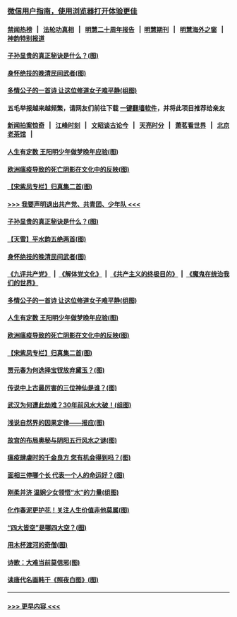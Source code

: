 ### [微信用户指南，使用浏览器打开体验更佳](https://github.com/gfw-breaker/banned-news1/blob/master/indexes/wechat-guide.md?t=0)
#### [禁闻热榜](热点新闻.md?t=0)  &nbsp;&nbsp;|&nbsp;&nbsp; [法轮功真相](https://github.com/gfw-breaker/truth/blob/master/README.md?t=0) &nbsp;&nbsp;|&nbsp;&nbsp; [明慧二十周年报告](https://github.com/gfw-breaker/mh-reports/blob/master/README.md?t=0) &nbsp;&nbsp;|&nbsp;&nbsp;[明慧期刊](https://github.com/gfw-breaker/mh-qikan) &nbsp;&nbsp;|&nbsp;&nbsp; [明慧海外之窗](https://github.com/gfw-breaker/mh-news/blob/master/README.md?t=0) &nbsp;&nbsp;|&nbsp;&nbsp; [神韵特别报道](https://github.com/gfw-breaker/mh-news/blob/master/shenyun.md?t=0)
#### [子孙显贵的真正秘诀是什么？(图)](../pages/p7/921334.md?t=02040855) 
#### [身怀绝技的晚清民间武者(图)](../pages/p7/921488.md?t=02040855) 
#### [多情公子的一首诗 让这位修道女子难平静(组图)](../pages/p7/886851.md?t=02040855) 
#### 五毛举报越来越频繁，请网友们前往下载 [一键翻墙软件](https://github.com/gfw-breaker/ssr-accounts)，并将此项目推荐给亲友
#### [新闻拍案惊奇](https://github.com/gfw-breaker/banned-news1/blob/master/pages/link4.md) &nbsp;&nbsp;|&nbsp;&nbsp; [江峰时刻](https://github.com/gfw-breaker/banned-news1/blob/master/pages/link4.md) &nbsp;&nbsp;|&nbsp;&nbsp; [文昭谈古论今](https://github.com/gfw-breaker/banned-news1/blob/master/pages/link4.md) &nbsp;&nbsp;|&nbsp;&nbsp; [天亮时分](https://github.com/gfw-breaker/banned-news1/blob/master/pages/link4.md) &nbsp;&nbsp;|&nbsp;&nbsp; [萧茗看世界](https://github.com/gfw-breaker/banned-news1/blob/master/pages/link4.md) &nbsp;&nbsp;|&nbsp;&nbsp; [北京老茶馆](https://github.com/gfw-breaker/banned-news1/blob/master/pages/link4.md) &nbsp;&nbsp;|&nbsp;&nbsp; 
#### [人生有定数 王阳明少年做梦晚年应验(图)](../pages/p7/921608.md?t=02040855) 
#### [欧洲瘟疫导致的死亡阴影在文化中的反映(图)](../pages/p7/921313.md?t=02040855) 
#### [【宋紫凤专栏】归真集二首(图)](../pages/p7/921582.md?t=02040855) 
#### [>>> 我要声明退出共产党、共青团、少年队 <<<](https://github.com/begood0513/goodnews/blob/master/quit/letter.md) 
#### [子孙显贵的真正秘诀是什么？(图)](../pages/p7/921334.md?t=02040855) 
#### [【天雪】平水韵五绝两首(图)](../pages/p7/921604.md?t=02040855) 
#### [身怀绝技的晚清民间武者(图)](../pages/p7/921488.md?t=02040855) 
#### [《九评共产党》](https://github.com/begood0513/9ping.md/blob/master/README.md) &nbsp;|&nbsp; [《解体党文化》](../../../../jtdwh.md/blob/master/README.md)  &nbsp;|&nbsp; [《共产主义的终极目的》](../../../../gczydzjmd.md/blob/master/README.md) &nbsp;|&nbsp; [《魔鬼在统治我们的世界》](../../../../mgztzwmdsj.md/blob/master/README.md) 
#### [多情公子的一首诗 让这位修道女子难平静(组图)](../pages/p7/886851.md?t=02040855) 
#### [人生有定数 王阳明少年做梦晚年应验(图)](../pages/p7/921608.md?t=02040855) 
#### [欧洲瘟疫导致的死亡阴影在文化中的反映(图)](../pages/p7/921313.md?t=02040855) 
#### [【宋紫凤专栏】归真集二首(图)](../pages/p7/921582.md?t=02040855) 
#### [贾元春为何选择宝钗放弃黛玉？(图)](../pages/p7/921330.md?t=02040855) 
#### [传说中上古最厉害的三位神仙是谁？(图)](../pages/p7/921337.md?t=02040855) 
#### [武汉为何遭此劫难？30年前风水大破！(组图)](../pages/p7/921355.md?t=02040855) 
#### [浅说自然界的因果定律——报应(图)](../pages/p7/921325.md?t=02040855) 
#### [故宫的布局奥秘与阴阳五行风水之谜(图)](../pages/p7/921340.md?t=02040855) 
#### [瘟疫肆虐时的千金良方 您有机会得到吗？(图)](../pages/p7/921293.md?t=02040855) 
#### [面相三停哪个长 代表一个人的命运好？(图)](../pages/p7/892043.md?t=02040855) 
#### [刚柔并济 温婉少女领悟“水”的力量(组图)](../pages/p7/921088.md?t=02040855) 
#### [化作春泥更护花！关注人生价值非他莫属(图)](../pages/p7/893296.md?t=02040855) 
#### [“四大皆空”是哪四大空？(图)](../pages/p7/920924.md?t=02040855) 
#### [用木杯渡河的奇僧(图)](../pages/p7/920976.md?t=02040855) 
#### [诗歌：大难当前莫信邪(图)](../pages/p7/920917.md?t=02040855) 
#### [读唐代名画韩干《照夜白图》(图)](../pages/p7/921424.md?t=02040855) 

----
#### [ >>> 更早内容 <<< ](../indexes/p7-earlier.md)
